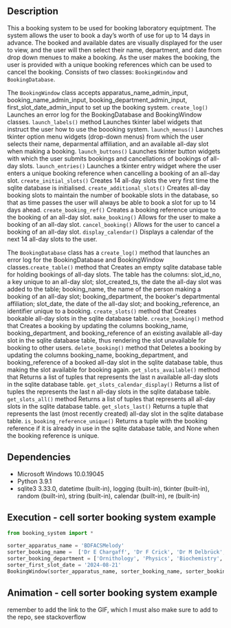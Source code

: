 ## Description 
This a booking system to be used for booking laboratory equiptment. The system allows the user to book a day’s worth of use for up to 14 days in advance. The booked and available dates are visually displayed for the user to view, and the user will then select their name, department, and date from drop down menues to make a booking. As the user makes the booking, the user is provided with a unique booking references which can be used to cancel the booking. Consists of two classes: `BookingWindow` and  `BookingDatabase`.

The `BookingWindow` class accepts apparatus_name_admin_input, booking_name_admin_input, booking_department_admin_input, first_slot_date_admin_input to set up the booking system. `create_log()` Launches an error log for the BookingDatabase and BookingWindow classes. `launch_labels()` method Launches tkinter label widgets that instruct the user how to use the boooking system. `launch_menus()` Launches tkinter option menu widgets (drop-down menus) from which the user selects their name, deparmental affiliation, and an available all-day slot when making a booking. `launch_buttons()` Launches tkinter button widgets with which the user submits bookings and cancellations of bookings of all-day slots. `launch_entries()` Launches a tkinter entry widget where the user enters a unique booking reference when cancelling a booking of an all-day slot. `create_initial_slots()` Creates 14 all-day slots the very first time the sqlite database is initialised. `create_additional_slots()` Creates all-day booking slots to maintain the number of bookable slots in the database, so that as time passes the user will always be able to book a slot for up to 14 days ahead. `create_booking_ref()` Creates a booking reference unique to the booking of an all-day slot. `make_booking()` Allows for the user to make a booking of an all-day slot. `cancel_booking()` Allows for the user to cancel a booking of an all-day slot. `display_calendar()` Displays a calendar of the next 14 all-day slots to the user.

The `BookingDatabase` class has a `create_log()` method that launches an error log for the BookingDatabase and BookingWindow classes.`create_table()` method that Creates an empty sqlite database table for holding bookings of all-day slots. The table has the columns: slot_id_no, a key unique to an all-day slot; slot_created_ts, the date the all-day slot was added to the table; booking_name, the name of the person making a booking of an all-day slot; booking_department, the booker's departmental affiliation; slot_date, the date of the all-day slot; and booking_reference, an identifier unique to a booking. `create_slots()` method that Creates bookable all-day slots in the sqlite database table. `create_booking()` method that Creates a booking by updating the columns booking_name, booking_department, and booking_reference of an existing available all-day slot in the sqlite database table, thus rendering the slot unavailable for booking to other users. `delete_booking()` method that Deletes a booking by updating the columns booking_name, booking_department, and booking_reference of a booked all-day slot in the sqlite database table, thus making the slot available for booking again. `get_slots_available()` method that Returns a list of tuples that represents the last n available all-day slots in the sqlite database table. `get_slots_calendar_display()` Returns a list of tuples the represents the last n all-day slots in the sqlite database table. `get_slots_all()` method Returns a list of tuples that represents all all-day slots in the sqlite database table. `get_slots_last()` Returns a tuple that represents the last (most recently created) all-day slot in the sqlite database table. `is_booking_reference_unique()` Returns a tuple with the booking reference if it is already in use in the sqlite database table, and None when the booking reference is unique.  


## Dependencies
* Microsoft Windows 10.0.19045
* Python 3.9.1
* sqlite3 3.33.0, datetime (built-in), logging (built-in), tkinter (built-in), random (built-in), string (built-in), calendar (built-in), re (built-in)
 
## Execution - cell sorter booking system example   
```python
from booking_system import *

sorter_apparatus_name = 'BDFACSMelody'
sorter_booking_name =  ['Dr E Chargaff', 'Dr F Crick', 'Dr M Delbrück', 'Dr L Pauling', 'Dr J Watson'] 
sorter_booking_department = ['Ornithology', 'Physics', 'Biochemistry', 'Chemistry']
sorter_first_slot_date = '2024-08-21'
BookingWindow(sorter_apparatus_name, sorter_booking_name, sorter_booking_department, sorter_first_slot_date)
```

## Animation - cell sorter booking system example
remember to add the link to the GIF, which I must also make sure to add to the repo, see stackoverflow 
